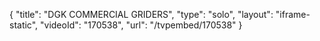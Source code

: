 {
    "title": "DGK COMMERCIAL GRIDERS",
    "type": "solo",
    "layout": "iframe-static",
    "videoId": "170538",
    "url": "\/tvpembed\/170538"
}